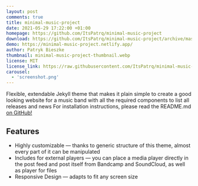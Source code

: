 ```yaml
---
layout: post
comments: true
title: minimal-music-project
date: 2021-05-29 17:22:00 +01:00
homepage: https://github.com/ItsPatrq/minimal-music-project
download: https://github.com/ItsPatrq/minimal-music-project/archive/master.zip
demo: https://minimal-music-project.netlify.app/
author: Patryk Bieszke
thumbnail: minimal-music-project-thumbnail.webp
license: MIT
license_link: https://raw.githubusercontent.com/ItsPatrq/minimal-music-project/master/LICENSE.txt
carousel:
  - 'screenshot.png'
---
```


Flexible, extendable Jekyll theme that makes it plain simple to create a good looking website for a music band with all the required components to list all releases and news For installation instructions, please read the README.md [on GitHub!](https://github.com/ItsPatrq/minimal-music-project)

## Features

* Highly customizable — thanks to generic structure of this theme, almost every part of it can be manipulated
* Includes for external players — you can place a media player directly in the post feed and post itself from Bandcamp and SoundCloud, as well as player for files
* Responsive Design — adapts to fit any screen size
